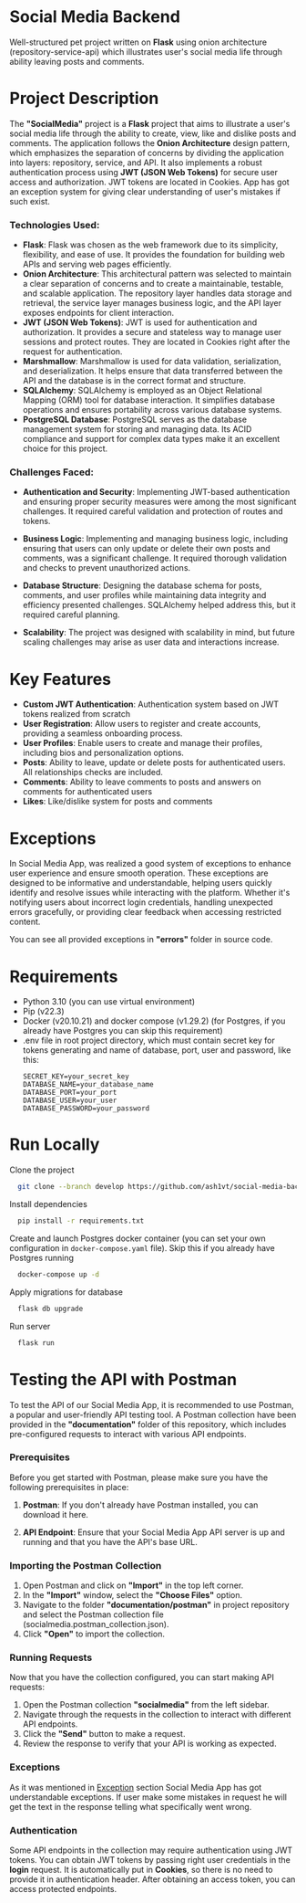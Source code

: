 # Social Media Backend

Well-structured pet project written on **Flask** using onion architecture (repository-service-api) which illustrates user's social media life through ability leaving posts and comments.

# Project Description

The **"SocialMedia"** project is a **Flask** project that aims to illustrate a user's social media life through the ability to create, view, like and dislike posts and comments. 
The application follows the **Onion Architecture** design pattern, which emphasizes the separation of concerns by dividing the application into layers: repository, service, and API. 
It also implements a robust authentication process using **JWT (JSON Web Tokens)** for secure user access and authorization. 
JWT tokens are located in Cookies. 
App has got an exception system for giving clear understanding of user's mistakes if such exist.

### **Technologies Used**:

* **Flask**: Flask was chosen as the web framework due to its simplicity, flexibility, and ease of use. It provides the foundation for building web APIs and serving web pages efficiently.
* **Onion Architecture**: This architectural pattern was selected to maintain a clear separation of concerns and to create a maintainable, testable, and scalable application. The repository layer handles data storage and retrieval, the service layer manages business logic, and the API layer exposes endpoints for client interaction.
* **JWT (JSON Web Tokens)**: JWT is used for authentication and authorization. It provides a secure and stateless way to manage user sessions and protect routes. They are located in Cookies right after the request for authentication. 
* **Marshmallow**: Marshmallow is used for data validation, serialization, and deserialization. It helps ensure that data transferred between the API and the database is in the correct format and structure.
* **SQLAlchemy**: SQLAlchemy is employed as an Object Relational Mapping (ORM) tool for database interaction. It simplifies database operations and ensures portability across various database systems.
* **PostgreSQL Database**: PostgreSQL serves as the database management system for storing and managing data. Its ACID compliance and support for complex data types make it an excellent choice for this project.

### **Challenges Faced**:

* **Authentication and Security**: Implementing JWT-based authentication and ensuring proper security measures were among the most significant challenges. It required careful validation and protection of routes and tokens.
* **Business Logic**: Implementing and managing business logic, including ensuring that users can only update or delete their own posts and comments, was a significant challenge. It required thorough validation and checks to prevent unauthorized actions.
* **Database Structure**: Designing the database schema for posts, comments, and user profiles while maintaining data integrity and efficiency presented challenges. SQLAlchemy helped address this, but it required careful planning.

* **Scalability**: The project was designed with scalability in mind, but future scaling challenges may arise as user data and interactions increase.


# Key Features

* **Custom JWT Authentication**: Authentication system based on JWT tokens realized from scratch
* **User Registration**: Allow users to register and create accounts, providing a seamless onboarding process.
* **User Profiles**: Enable users to create and manage their profiles, including bios and personalization options.
* **Posts**: Ability to leave, update or delete posts for authenticated users. All relationships checks are included.
* **Comments**: Ability to leave comments to posts and answers on comments for authenticated users
* **Likes**: Like/dislike system for posts and comments

# Exceptions

In Social Media App, was realized a good system of exceptions to enhance user experience and ensure smooth operation. 
These exceptions are designed to be informative and understandable, helping users quickly identify and resolve issues while interacting with the platform.
Whether it's notifying users about incorrect login credentials, handling unexpected errors gracefully, or providing clear feedback when accessing restricted content. 

You can see all provided exceptions in **"errors"** folder in source code.

# Requirements

* Python 3.10 (you can use virtual environment)
* Pip (v22.3)
* Docker (v20.10.21) and docker compose (v1.29.2) (for Postgres, if you already have Postgres you can skip this requirement)
* .env file in root project directory, which must contain secret key for tokens generating and name of database, port, user and password, like this:
  ```
  SECRET_KEY=your_secret_key
  DATABASE_NAME=your_database_name
  DATABASE_PORT=your_port
  DATABASE_USER=your_user
  DATABASE_PASSWORD=your_password
  ```
# Run Locally

Clone the project
 
```bash
  git clone --branch develop https://github.com/ash1vt/social-media-backend
```

Install dependencies

```bash
  pip install -r requirements.txt
```

Create and launch Postgres docker container (you can set your own configuration in `docker-compose.yaml` file). 
Skip this if you already have Postgres running

```bash
  docker-compose up -d
```

Apply migrations for database

```bash
  flask db upgrade
```

Run server

```bash
  flask run
```

# Testing the API with Postman
To test the API of our Social Media App, it is recommended to use Postman, a popular and user-friendly API testing tool. 
A Postman collection have been provided in the **"documentation"** folder of this repository, which includes pre-configured requests to interact with various API endpoints.

### Prerequisites

Before you get started with Postman, please make sure you have the following prerequisites in place:

1) **Postman**: If you don't already have Postman installed, you can download it here.

2) **API Endpoint**: Ensure that your Social Media App API server is up and running and that you have the API's base URL.

### Importing the Postman Collection

1) Open Postman and click on **"Import"** in the top left corner.
2) In the **"Import"** window, select the **"Choose Files"** option.
3) Navigate to the folder **"documentation/postman"** in project repository and select the Postman collection file (socialmedia.postman_collection.json).
4) Click **"Open"** to import the collection.

### Running Requests

Now that you have the collection configured, you can start making API requests:

1) Open the Postman collection **"socialmedia"** from the left sidebar.
2) Navigate through the requests in the collection to interact with different API endpoints.
3) Click the **"Send"** button to make a request. 
4) Review the response to verify that your API is working as expected.

### Exceptions
As it was mentioned in [Exception](#Exceptions) section Social Media App has got understandable exceptions. 
If user make some mistakes in request he will get the text in the response telling what specifically went wrong.

### Authentication

Some API endpoints in the collection may require authentication using JWT tokens. 
You can obtain JWT tokens by passing right user credentials in the **login** request. 
It is automatically put in **Cookies**, so there is no need to provide it in authentication header.
After obtaining an access token, you can access protected endpoints.
